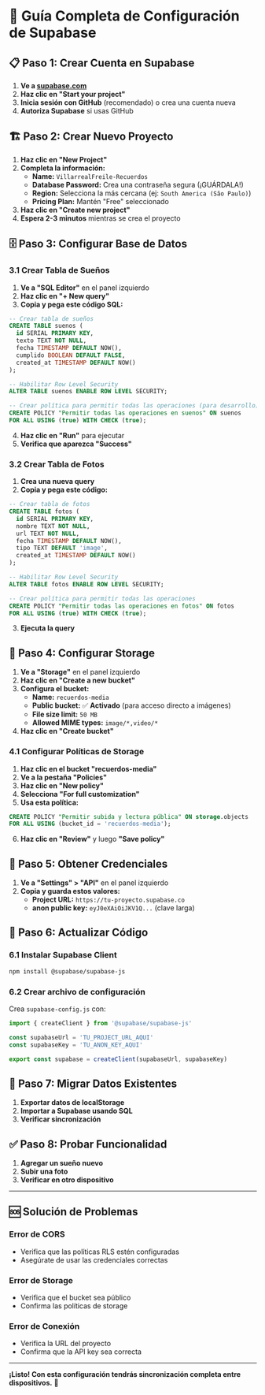 # 🚀 Guía Completa de Configuración de Supabase

## 📋 Paso 1: Crear Cuenta en Supabase

1. **Ve a [supabase.com](https://supabase.com)**
2. **Haz clic en "Start your project"**
3. **Inicia sesión con GitHub** (recomendado) o crea una cuenta nueva
4. **Autoriza Supabase** si usas GitHub

## 🏗️ Paso 2: Crear Nuevo Proyecto

1. **Haz clic en "New Project"**
2. **Completa la información:**
   - **Name:** `VillarrealFreile-Recuerdos`
   - **Database Password:** Crea una contraseña segura (¡GUÁRDALA!)
   - **Region:** Selecciona la más cercana (ej: `South America (São Paulo)`)
   - **Pricing Plan:** Mantén "Free" seleccionado
3. **Haz clic en "Create new project"**
4. **Espera 2-3 minutos** mientras se crea el proyecto

## 🗄️ Paso 3: Configurar Base de Datos

### 3.1 Crear Tabla de Sueños
1. **Ve a "SQL Editor"** en el panel izquierdo
2. **Haz clic en "+ New query"**
3. **Copia y pega este código SQL:**

```sql
-- Crear tabla de sueños
CREATE TABLE suenos (
  id SERIAL PRIMARY KEY,
  texto TEXT NOT NULL,
  fecha TIMESTAMP DEFAULT NOW(),
  cumplido BOOLEAN DEFAULT FALSE,
  created_at TIMESTAMP DEFAULT NOW()
);

-- Habilitar Row Level Security
ALTER TABLE suenos ENABLE ROW LEVEL SECURITY;

-- Crear política para permitir todas las operaciones (para desarrollo)
CREATE POLICY "Permitir todas las operaciones en suenos" ON suenos
FOR ALL USING (true) WITH CHECK (true);
```

4. **Haz clic en "Run"** para ejecutar
5. **Verifica que aparezca "Success"**

### 3.2 Crear Tabla de Fotos
1. **Crea una nueva query**
2. **Copia y pega este código:**

```sql
-- Crear tabla de fotos
CREATE TABLE fotos (
  id SERIAL PRIMARY KEY,
  nombre TEXT NOT NULL,
  url TEXT NOT NULL,
  fecha TIMESTAMP DEFAULT NOW(),
  tipo TEXT DEFAULT 'image',
  created_at TIMESTAMP DEFAULT NOW()
);

-- Habilitar Row Level Security
ALTER TABLE fotos ENABLE ROW LEVEL SECURITY;

-- Crear política para permitir todas las operaciones
CREATE POLICY "Permitir todas las operaciones en fotos" ON fotos
FOR ALL USING (true) WITH CHECK (true);
```

3. **Ejecuta la query**

## 📁 Paso 4: Configurar Storage

1. **Ve a "Storage"** en el panel izquierdo
2. **Haz clic en "Create a new bucket"**
3. **Configura el bucket:**
   - **Name:** `recuerdos-media`
   - **Public bucket:** ✅ **Activado** (para acceso directo a imágenes)
   - **File size limit:** `50 MB`
   - **Allowed MIME types:** `image/*,video/*`
4. **Haz clic en "Create bucket"**

### 4.1 Configurar Políticas de Storage
1. **Haz clic en el bucket "recuerdos-media"**
2. **Ve a la pestaña "Policies"**
3. **Haz clic en "New policy"**
4. **Selecciona "For full customization"**
5. **Usa esta política:**

```sql
CREATE POLICY "Permitir subida y lectura pública" ON storage.objects
FOR ALL USING (bucket_id = 'recuerdos-media');
```

6. **Haz clic en "Review"** y luego **"Save policy"**

## 🔑 Paso 5: Obtener Credenciales

1. **Ve a "Settings" > "API"** en el panel izquierdo
2. **Copia y guarda estos valores:**
   - **Project URL:** `https://tu-proyecto.supabase.co`
   - **anon public key:** `eyJ0eXAiOiJKV1Q...` (clave larga)

## 📝 Paso 6: Actualizar Código

### 6.1 Instalar Supabase Client
```bash
npm install @supabase/supabase-js
```

### 6.2 Crear archivo de configuración
Crea `supabase-config.js` con:

```javascript
import { createClient } from '@supabase/supabase-js'

const supabaseUrl = 'TU_PROJECT_URL_AQUI'
const supabaseKey = 'TU_ANON_KEY_AQUI'

export const supabase = createClient(supabaseUrl, supabaseKey)
```

## 🔄 Paso 7: Migrar Datos Existentes

1. **Exportar datos de localStorage**
2. **Importar a Supabase usando SQL**
3. **Verificar sincronización**

## ✅ Paso 8: Probar Funcionalidad

1. **Agregar un sueño nuevo**
2. **Subir una foto**
3. **Verificar en otro dispositivo**

---

## 🆘 Solución de Problemas

### Error de CORS
- Verifica que las políticas RLS estén configuradas
- Asegúrate de usar las credenciales correctas

### Error de Storage
- Verifica que el bucket sea público
- Confirma las políticas de storage

### Error de Conexión
- Verifica la URL del proyecto
- Confirma que la API key sea correcta

---

**¡Listo! Con esta configuración tendrás sincronización completa entre dispositivos.** 🎉